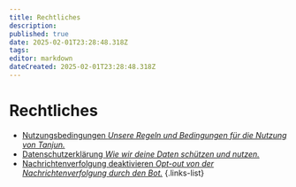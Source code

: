 ```yaml
---
title: Rechtliches
description: 
published: true
date: 2025-02-01T23:28:48.318Z
tags: 
editor: markdown
dateCreated: 2025-02-01T23:28:48.318Z
---
```


# Rechtliches

- [Nutzungsbedingungen *Unsere Regeln und Bedingungen für die Nutzung von Tanjun.*](legal/terms-of-service)
- [Datenschutzerklärung *Wie wir deine Daten schützen und nutzen.*](legal/privacy-policy)
- [Nachrichtenverfolgung deaktivieren *Opt-out von der Nachrichtenverfolgung durch den Bot.*](legal/opt-out)
{.links-list}